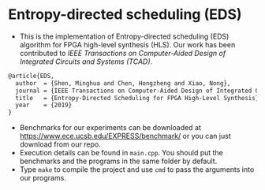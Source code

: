 # Entropy-directed scheduling (EDS)

* This is the implementation of Entropy-directed scheduling (EDS) algorithm for FPGA high-level synthesis (HLS). Our work has been contributed to *IEEE Transactions on Computer-Aided Design of Integrated Circuits and Systems (TCAD)*.
```tex
@article{EDS,
  author  = {Shen, Minghua and Chen, Hongzheng and Xiao, Nong},
  journal = {IEEE Transactions on Computer-Aided Design of Integrated Circuits and Systems}, 
  title   = {Entropy-Directed Scheduling for FPGA High-Level Synthesis}, 
  year    = {2019}
}
```
* Benchmarks for our experiments can be downloaded at https://www.ece.ucsb.edu/EXPRESS/benchmark/ or you can just download from our repo.
* Execution details can be found in `main.cpp`. You should put the benchmarks and the programs in the same folder by default.
* Type `make` to compile the project and use `cmd` to pass the arguments into our programs.